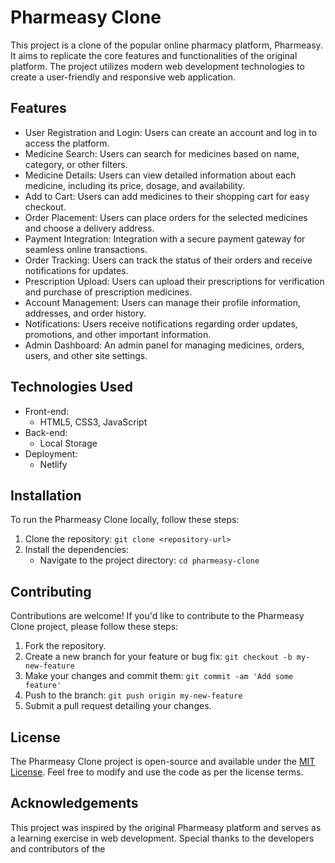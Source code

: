 # Pharmeasy Clone

This project is a clone of the popular online pharmacy platform, Pharmeasy. It aims to replicate the core features and functionalities of the original platform. The project utilizes modern web development technologies to create a user-friendly and responsive web application.

## Features

- User Registration and Login: Users can create an account and log in to access the platform.
- Medicine Search: Users can search for medicines based on name, category, or other filters.
- Medicine Details: Users can view detailed information about each medicine, including its price, dosage, and availability.
- Add to Cart: Users can add medicines to their shopping cart for easy checkout.
- Order Placement: Users can place orders for the selected medicines and choose a delivery address.
- Payment Integration: Integration with a secure payment gateway for seamless online transactions.
- Order Tracking: Users can track the status of their orders and receive notifications for updates.
- Prescription Upload: Users can upload their prescriptions for verification and purchase of prescription medicines.
- Account Management: Users can manage their profile information, addresses, and order history.
- Notifications: Users receive notifications regarding order updates, promotions, and other important information.
- Admin Dashboard: An admin panel for managing medicines, orders, users, and other site settings.

## Technologies Used

- Front-end:
  - HTML5, CSS3, JavaScript
- Back-end:
  - Local Storage
- Deployment:
  - Netlify

## Installation

To run the Pharmeasy Clone locally, follow these steps:

1. Clone the repository: `git clone <repository-url>`
2. Install the dependencies:
   - Navigate to the project directory: `cd pharmeasy-clone`


## Contributing

Contributions are welcome! If you'd like to contribute to the Pharmeasy Clone project, please follow these steps:

1. Fork the repository.
2. Create a new branch for your feature or bug fix: `git checkout -b my-new-feature`
3. Make your changes and commit them: `git commit -am 'Add some feature'`
4. Push to the branch: `git push origin my-new-feature`
5. Submit a pull request detailing your changes.

## License

The Pharmeasy Clone project is open-source and available under the [MIT License](https://opensource.org/licenses/MIT). Feel free to modify and use the code as per the license terms.

## Acknowledgements

This project was inspired by the original Pharmeasy platform and serves as a learning exercise in web development. Special thanks to the developers and contributors of the
